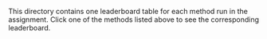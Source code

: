 This directory contains one leaderboard table for each method run in the assignment.
Click one of the methods listed above to see the corresponding leaderboard.
